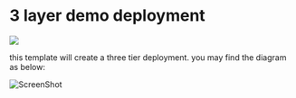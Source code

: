 # 3 layer demo deployment

<a href="https://portal.azure.cn/#create/Microsoft.Template/uri/https%3A%2F%2Fraw.githubusercontent.com%2Fpjshi23%2Freference-architectures%2Fmaster%2Fvirtual-machines%2Fn-tier-linux%2Fazuredeploy.json" target="_blank">
    <img src="http://azuredeploy.net/deploybutton.png"/>
</a>


this template will create a three tier deployment. you may find the diagram as below:

![ScreenShot](https://raw.githubusercontent.com/pjshi23/azure-quick-start-china/master/3tier.png)


